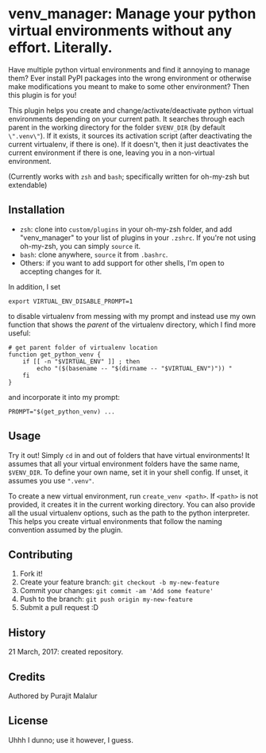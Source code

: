 # venv_manager: Manage your python virtual environments without any effort. Literally.

Have multiple python virtual environments and find it annoying to manage them? Ever
install PyPI packages into the wrong environment or otherwise make modifications you
meant to make to some other environment? Then this plugin is for you!

This plugin helps you create and change/activate/deactivate python virtual
environments depending on your current path. It searches through each parent in the
working directory for the folder `$VENV_DIR` (by default `\".venv\"`). If it exists,
it sources its activation script (after deactivating the current virtualenv, if there
is one). If it doesn't, then it just deactivates the current environment if there is
one, leaving you in a non-virtual environment.

(Currently works with `zsh` and `bash`; specifically written for oh-my-zsh but extendable)

## Installation

* `zsh`: clone into `custom/plugins` in your oh-my-zsh folder, and add "venv_manager"
  to your list of plugins in your `.zshrc`. If you're not using oh-my-zsh, you can
  simply `source` it.
* `bash`: clone anywhere, `source` it from `.bashrc`.
* Others: if you want to add support for other shells, I'm open to accepting changes
  for it.

In addition, I set

    export VIRTUAL_ENV_DISABLE_PROMPT=1

to disable virtualenv from messing with my prompt and instead use my own function
that shows the _parent_ of the virtualenv directory, which I find more useful:

    # get parent folder of virtualenv location
    function get_python_venv {
        if [[ -n "$VIRTUAL_ENV" ]] ; then
            echo "($(basename -- "$(dirname -- "$VIRTUAL_ENV")")) "
        fi
    }

and incorporate it into my prompt:

    PROMPT="$(get_python_venv) ...

## Usage

Try it out! Simply `cd` in and out of folders that have virtual environments! It
assumes that all your virtual environment folders have the same name, `$VENV_DIR`. To
define your own name, set it in your shell config. If unset, it assumes you use
`".venv"`.

To create a new virtual environment, run `create_venv <path>`. If `<path>` is not
provided, it creates it in the current working directory. You can also provide all
the usual virtualenv options, such as the path to the python interpreter. This helps
you create virtual environments that follow the naming convention assumed by the plugin.

## Contributing

1. Fork it!
2. Create your feature branch: `git checkout -b my-new-feature`
3. Commit your changes: `git commit -am 'Add some feature'`
4. Push to the branch: `git push origin my-new-feature`
5. Submit a pull request :D

## History

21 March, 2017: created repository.

## Credits

Authored by Purajit Malalur

## License

Uhhh I dunno; use it however, I guess.
